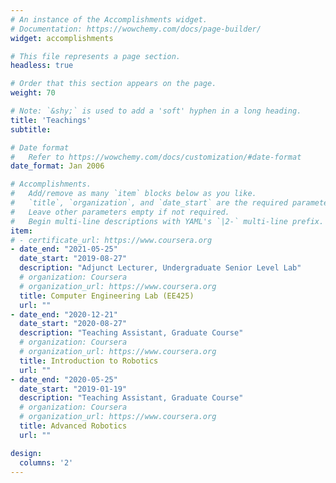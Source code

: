 ```yaml
---
# An instance of the Accomplishments widget.
# Documentation: https://wowchemy.com/docs/page-builder/
widget: accomplishments

# This file represents a page section.
headless: true

# Order that this section appears on the page.
weight: 70

# Note: `&shy;` is used to add a 'soft' hyphen in a long heading.
title: 'Teachings'
subtitle:

# Date format
#   Refer to https://wowchemy.com/docs/customization/#date-format
date_format: Jan 2006

# Accomplishments.
#   Add/remove as many `item` blocks below as you like.
#   `title`, `organization`, and `date_start` are the required parameters.
#   Leave other parameters empty if not required.
#   Begin multi-line descriptions with YAML's `|2-` multi-line prefix.
item:
# - certificate_url: https://www.coursera.org
- date_end: "2021-05-25"
  date_start: "2019-08-27"
  description: "Adjunct Lecturer, Undergraduate Senior Level Lab"
  # organization: Coursera
  # organization_url: https://www.coursera.org
  title: Computer Engineering Lab (EE425)
  url: ""
- date_end: "2020-12-21"
  date_start: "2020-08-27"
  description: "Teaching Assistant, Graduate Course"
  # organization: Coursera
  # organization_url: https://www.coursera.org
  title: Introduction to Robotics
  url: ""
- date_end: "2020-05-25"
  date_start: "2019-01-19"
  description: "Teaching Assistant, Graduate Course"
  # organization: Coursera
  # organization_url: https://www.coursera.org
  title: Advanced Robotics
  url: ""

design:
  columns: '2' 
---
```

